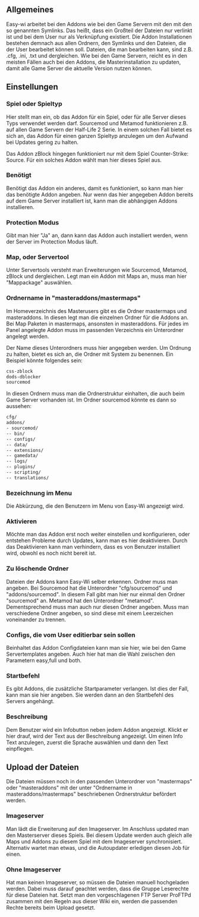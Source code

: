 ## Allgemeines

Easy-wi arbeitet bei den Addons wie bei den Game Servern mit den mit den so genannten Symlinks. Das heißt, dass ein Großteil der Dateien nur verlinkt ist und bei dem User nur als Verknüpfung existiert. Die Addon Installationen bestehen demnach aus allen Ordnern, den Symlinks und den Dateien, die der User bearbeitet können soll. Dateien, die man bearbeiten kann, sind z.B. .cfg, .ini, .txt und dergleichen. Wie bei den Game Servern, reicht es in den meisten Fällen auch bei den Addons, die Masterinstallation zu updaten, damit alle Game Server die aktuelle Version nutzen können.

## Einstellungen

### Spiel oder Spieltyp

Hier stellt man ein, ob das Addon für ein Spiel, oder für alle Server dieses Typs verwendet werden darf. Sourcemod und Metamod funktionieren z.B. auf allen Game Servern der Half-Life 2 Serie. In einem solchen Fall bietet es sich an, das Addon für einen ganzen Spieltyp anzulegen um den Aufwand bei Updates gering zu halten.

Das Addon zBlock hingegen funktioniert nur mit dem Spiel Counter-Strike: Source. Für ein solches Addon wählt man hier dieses Spiel aus.

### Benötigt

Benötigt das Addon ein anderes, damit es funktioniert, so kann man hier das benötigte Addon angeben. Nur wenn das hier angegeben Addon bereits auf dem Game Server installiert ist, kann man die abhängigen Addons installieren.

### Protection Modus

Gibt man hier "Ja" an, dann kann das Addon auch installiert werden, wenn der Server im Protection Modus läuft.

### Map, oder Servertool

Unter Servertools versteht man Erweiterungen wie Sourcemod, Metamod, zBlock und dergleichen. Legt man ein Addon mit Maps an, muss man hier "Mappackage" auswählen.

### Ordnername in "masteraddons/mastermaps"

Im Homeverzeichnis des Masterusers gibt es die Ordner mastermaps und masteraddons. In diesen legt man die einzelnen Ordner für die Addons an. Bei Map Paketen in mastermaps, ansonsten in masteraddons. Für jedes im Panel angelegte Addon muss im passenden Verzeichnis ein Unterordner angelegt werden.

Der Name dieses Unterordners muss hier angegeben werden. Um Ordnung zu halten, bietet es sich an, die Ordner mit System zu benennen. Ein Beispiel könnte folgendes sein:

```sh
css-zblock
dods-dblocker
sourcemod
```

In diesen Ordnern muss man die Ordnerstruktur einhalten, die auch beim Game Server vorhanden ist. Im Ordner sourcemod könnte es dann so aussehen:

```sh
cfg/
addons/
- sourcemod/
-- bin/
-- configs/
-- data/
-- extensions/
-- gamedata/
-- logs/
-- plugins/
-- scripting/
-- translations/
```

### Bezeichnung im Menu

Die Abkürzung, die den Benutzern im Menu von Easy-Wi angezeigt wird.

### Aktivieren

Möchte man das Addon erst noch weiter einstellen und konfigurieren, oder entstehen Probleme durch Updates, kann man es hier deaktivieren. Durch das Deaktivieren kann man verhindern, dass es von Benutzer installiert wird, obwohl es noch nicht bereit ist.

### Zu löschende Ordner

Dateien der Addons kann Easy-Wi selber erkennen. Ordner muss man angeben. Bei Sourcemod hat die Unterordner "cfg/sourcemod" und "addons/sourcemod". In diesem Fall gibt man hier nur einmal den Ordner "sourcemod" an. Metamod hat den Unterordner "metamod". Dementsprechend muss man auch nur diesen Ordner angeben. Muss man verschiedene Ordner angeben, so sind diese mit einem Leerzeichen voneinander zu trennen.

### Configs, die vom User editierbar sein sollen

Beinhaltet das Addon Configdateien kann man sie hier, wie bei den Game Servertemplates angeben. Auch hier hat man die Wahl zwischen den Parametern easy,full und both.

### Startbefehl

Es gibt Addons, die zusätzliche Startparameter verlangen. Ist dies der Fall, kann man sie hier angeben. Sie werden dann an den Startbefehl des Servers angehängt.

### Beschreibung

Dem Benutzer wird ein Infobutton neben jedem Addon angezeigt. Klickt er hier drauf, wird der Text aus der Beschreibung angezeigt.
Um einen Info Text anzulegen, zuerst die Sprache auswählen und dann den Text einpflegen.

## Upload der Dateien

Die Dateien müssen noch in den passenden Unterordner von "mastermaps" oder "masteraddons" mit der unter "Ordnername in masteraddons/mastermaps" beschriebenen Ordnerstruktur befördert werden.

### Imageserver

Man lädt die Erweiterung auf den Imageserver. Im Anschluss updated man den Masterserver dieses Spiels. Bei diesem Update werden auch gleich alle Maps und Addons zu diesem Spiel mit dem Imageserver synchronisiert. Alternativ wartet man etwas, und die Autoupdater erledigen diesen Job für einen.

### Ohne Imageserver

Hat man keinen Imageserver, so müssen die Dateien manuell hochgeladen werden. Dabei muss darauf geachtet werden, dass die Gruppe Leserechte für diese Dateien hat. Setzt man den vorgeschlagenen FTP Server ProFTPd zusammen mit den Regeln aus dieser Wiki ein, werden die passenden Rechte bereits beim Upload gesetzt.
